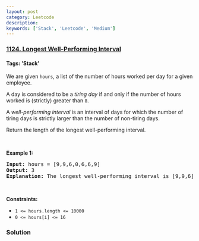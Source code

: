 ```yaml
---
layout: post
category: Leetcode
description: 
keywords: ['Stack', 'Leetcode', 'Medium']
---
```

### [1124. Longest Well-Performing Interval](https://leetcode.com/problems/longest-well-performing-interval)

#### Tags: 'Stack'

<div class="content__u3I1 question-content__JfgR"><div><p>We are given <code>hours</code>, a list of the number of hours worked per day for a given employee.</p>
<p>A day is considered to be a <em>tiring day</em> if and only if the number of hours worked is (strictly) greater than <code>8</code>.</p>
<p>A <em>well-performing interval</em> is an interval of days for which the number of tiring days is strictly larger than the number of non-tiring days.</p>
<p>Return the length of the longest well-performing interval.</p>
<p> </p>
<p><strong>Example 1:</strong></p>
<pre><strong>Input:</strong> hours = [9,9,6,0,6,6,9]
<strong>Output:</strong> 3
<strong>Explanation: </strong>The longest well-performing interval is [9,9,6].
</pre>
<p> </p>
<p><strong>Constraints:</strong></p>
<ul>
<li><code>1 &lt;= hours.length &lt;= 10000</code></li>
<li><code>0 &lt;= hours[i] &lt;= 16</code></li>
</ul>
</div></div>

### Solution
